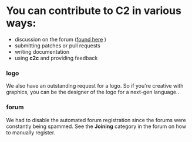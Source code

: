 # You can contribute to C2 in various ways:

* discussion on the forum ([found here](http://c2lang.org/forum) )
* submitting patches or pull requests
* writing documentation
* using __c2c__ and providing feedback

### logo
We also have an outstanding request for a logo. So if you're creative with graphics,
you can be the designer of the logo for a next-gen language..

### forum
We had to disable the automated forum registration since the forums
were constantly being spammed. See the __Joining__ category in the forum on
how to manually register.

